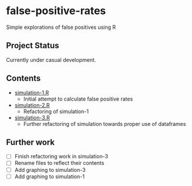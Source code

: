 # false-positive-rates

Simple explorations of false positives using R


## Project Status

Currently under casual development.

## Contents

- [simulation-1.R](blob/master/simulation-1.R)
	- Initial attempt to calculate false positive rates
- [simulation-2.R](blob/master/simulation-2.R)
	- Refactoring of simulation-1
- [simulation-3.R](blob/master/simulation-3.R)
	- Further refactoring of simulation towards proper use of dataframes

## Further work

- [ ] Finish refactoring work in simulation-3
- [ ] Rename files to reflect their contents
- [ ] Add graphing to simulation-3
- [ ] Add graphing to simulation-1
